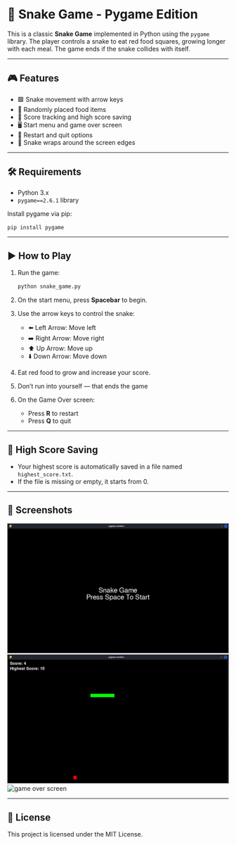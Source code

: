 # 🐍 Snake Game - Pygame Edition

This is a classic **Snake Game** implemented in Python using the `pygame` library. The player controls a snake to eat red food squares, growing longer with each meal. The game ends if the snake collides with itself.

---

## 🎮 Features

* 🟩 Snake movement with arrow keys
* 🍎 Randomly placed food items
* 🎯 Score tracking and high score saving
* 🖥️ Start menu and game over screen
* 🔄 Restart and quit options
* 🔁 Snake wraps around the screen edges

---

## 🛠️ Requirements

* Python 3.x
* `pygame==2.6.1` library

Install pygame via pip:

```bash
pip install pygame
```

---

## ▶️ How to Play

1. Run the game:

   ```bash
   python snake_game.py
   ```

2. On the start menu, press **Spacebar** to begin.

3. Use the arrow keys to control the snake:

   * ⬅️ Left Arrow: Move left
   * ➡️ Right Arrow: Move right
   * ⬆️ Up Arrow: Move up
   * ⬇️ Down Arrow: Move down

4. Eat red food to grow and increase your score.

5. Don’t run into yourself — that ends the game

6. On the Game Over screen:

   * Press **R** to restart
   * Press **Q** to quit

---

## 💾 High Score Saving

* Your highest score is automatically saved in a file named `highest_score.txt`.
* If the file is missing or empty, it starts from 0.

---

## 📸 Screenshots

![start menu screen](screenshots/start_menu.png)
![gameplay screen](screenshots/gameplay.png)
![game over screen](screenshots/gane_over_screen.png)

---

## 📄 License

This project is licensed under the MIT License.